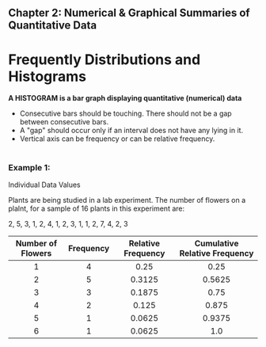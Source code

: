 ## Chapter 2: Numerical & Graphical Summaries of Quantitative Data
# Frequently Distributions and Histograms

**A HISTOGRAM is a bar graph displaying quantitative (numerical) data**
- Consecutive bars should be touching. There should not be a gap between consecutive bars.
- A "gap" should occur only if an interval does not have any lying in it.
- Vertical axis can be frequency or can be relative frequency.
#
### **Example 1:**
Individual Data Values

Plants are being studied in a lab experiment. The number of flowers on a plalnt, for a sample of 16 plants in this experiment are:

2, 5, 3, 1, 2, 4, 1, 2, 3, 1, 1, 2, 7, 4, 2, 3

| Number of Flowers | Frequency | Relative Frequency | Cumulative Relative Frequency |
|:---:|:---:|:---:|:---:|
| 1 | 4 | 0.25 | 0.25 |
| 2 | 5 | 0.3125 | 0.5625 |
| 3 | 3 | 0.1875 | 0.75 |
| 4 | 2 | 0.125 | 0.875 |
| 5 | 1 | 0.0625 | 0.9375 |
| 6 | 1 | 0.0625 | 1.0 |

